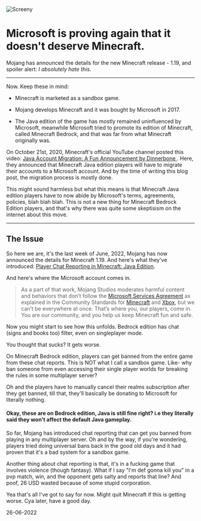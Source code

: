 ![Screeny](https://images-ext-2.discordapp.net/external/TGfHDrC_vGVRFxUOCxeeN-b7L9aRZXE-i1xkn7VwKek/https/pbs.twimg.com/media/FVzkZGdWIAAQqDD.jpg)

# Microsoft is proving again that it doesn't deserve Minecraft.

Mojang has announced the details for the new Minecraft release - 1.19, and spoiler alert: *I absolutely hate this.*

---

Now. Keep these in mind:

- Minecraft is marketed as a sandbox game.

- Mojang develops Minecraft and it was bought by Microsoft in 2017.

- The Java edition of the game has mostly remained uninfluenced by Microsoft, meanwhile Microsoft tried to promote its edition of Minecraft, called Minecraft Bedrock, and that was far from what Minecraft originally was.

On October 21st, 2020, Minecraft's official YouTube channel posted this video: [Java Account Migration: A Fun Announcement by Dinnerbone ](https://www.youtube.com/watch?v=i9cqIwrgz7w). Here, they announced that Minecraft Java edition players will have to migrate their accounts to a Microsoft account. And by the time of writing this blog post, the migration process is mostly done.

This might sound harmless but what this means is that Minecraft Java edition players have to now abide by Microsoft's terms, agreements, policies, blah blah blah. This is not a new thing for Minecraft Bedrock Edition players, and that's why there was quite some skeptisism on the internet about this move.

---

## The Issue

So here we are, it's the last week of June, 2022, Mojang has now announced the details for Minecraft 1.19. And here's what they've introduced: [Player Chat Reporting in Minecraft: Java Edition](https://help.minecraft.net/hc/en-us/articles/7149823936781-Player-Chat-Reporting-in-Minecraft-Java-Edition#:~:text=Reporting%20can%20be%20accessed%20via,be%20included%20in%20the%20report.).

And here's where the Microsoft account comes in.

> As a part of that work, Mojang Studios moderates harmful content and behaviors that don’t follow the [Microsoft Services Agreement](https://www.microsoft.com/en-us/servicesagreement/) as explained in the Community Standards for [Minecraft](https://www.minecraft.net/en-us/community-standards) and [Xbox](https://www.xbox.com/en-CA/legal/community-standards), but we can’t be everywhere at once. That’s where you, our players, come in. You are our community, and you help us keep Minecraft fun and safe.

Now you might start to see how this unfolds. Bedrock edition has chat (signs and books too) filter, even on singleplayer mode.

You thought that sucks? It gets worse.

On Minecraft Bedrock edition, players can get banned from the entire game from these chat reports. This is NOT what I call a sandbox game. Like- why ban someone from even accessing their single player worlds for breaking the rules in some multiplayer server?

Oh and the players have to manually cancel their realms subscription after they get banned, till that, they'll basically be donating to Microsoft for literally nothing.

#### Okay, these are on Bedrock edition, Java is still fine right? i.e they literally said they won't affect the default Java gameplay.

So far, Mojang has introduced chat reporting  that can get you banned from playing in  any multiplayer server. Oh and by the way, if you're wondering, players tried doing universal bans back in the good old days and it had proven that it's a bad system for a sandbox game.

Another thing about chat reporting is that, it's in a fucking game that involves violence (though fantasy). What if I say "I'm def gonna kill you" in a pvp match, win, and the opponent gets salty and reports that line? And poof, 26 USD wasted because of some stupid corporation.

Yea that's all I've got to say for now. Might quit Minecraft if this is getting worse. Cya later, have a good day.




26-06-2022
